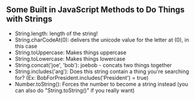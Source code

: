 ## Some Built in JavaScript Methods to Do Things with Strings

- String.length: length of the string!
- String.charCodeAt(0): delivers the unicode value for the letter at (0), in this case
- String.toUppercase: Makes things uppercase
- String.toLowercase: Makes things lowercase
- String.concat('joe', 'bob'): joebob - concats two things together
- String.includes('arg'): Does this string contain a thing you're searching for? (Ex: BobForPresident.includes('President') = true)
- Number.toString(): Forces the number to become a string instead (you can also do "String.toString()" if you really want)
